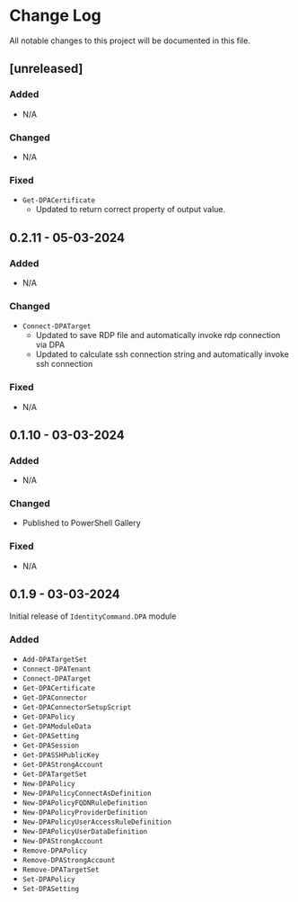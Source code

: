 # Change Log
All notable changes to this project will be documented in this file.

## [unreleased]

### Added
- N/A

### Changed
- N/A

### Fixed
- `Get-DPACertificate`
  - Updated to return correct property of output value.

## 0.2.11 - 05-03-2024

### Added
- N/A

### Changed
- `Connect-DPATarget`
  - Updated to save RDP file and automatically invoke rdp connection via DPA
  - Updated to calculate ssh connection string and automatically invoke ssh connection

### Fixed
- N/A

## 0.1.10 - 03-03-2024

### Added
- N/A

### Changed
- Published to PowerShell Gallery

### Fixed
- N/A

## 0.1.9 - 03-03-2024

Initial release of `IdentityCommand.DPA` module

### Added
- `Add-DPATargetSet`
- `Connect-DPATenant`
- `Connect-DPATarget`
- `Get-DPACertificate`
- `Get-DPAConnector`
- `Get-DPAConnectorSetupScript`
- `Get-DPAPolicy`
- `Get-DPAModuleData`
- `Get-DPASetting`
- `Get-DPASession`
- `Get-DPASSHPublicKey`
- `Get-DPAStrongAccount`
- `Get-DPATargetSet`
- `New-DPAPolicy`
- `New-DPAPolicyConnectAsDefinition`
- `New-DPAPolicyFQDNRuleDefinition`
- `New-DPAPolicyProviderDefinition`
- `New-DPAPolicyUserAccessRuleDefinition`
- `New-DPAPolicyUserDataDefinition`
- `New-DPAStrongAccount`
- `Remove-DPAPolicy`
- `Remove-DPAStrongAccount`
- `Remove-DPATargetSet`
- `Set-DPAPolicy`
- `Set-DPASetting`
